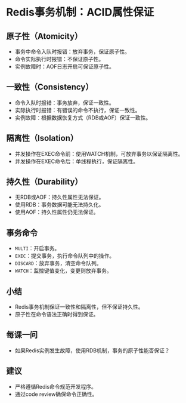 # Redis事务机制：ACID属性保证

## 原子性（Atomicity）

- 事务中命令入队时报错：放弃事务，保证原子性。
- 命令实际执行时报错：不保证原子性。
- 实例故障时：AOF日志开启可保证原子性。

## 一致性（Consistency）

- 命令入队时报错：事务放弃，保证一致性。
- 实际执行时报错：有错误的命令不执行，保证一致性。
- 实例故障：根据数据恢复方式（RDB或AOF）保证一致性。

## 隔离性（Isolation）

- 并发操作在EXEC命令前：使用WATCH机制，可放弃事务以保证隔离性。
- 并发操作在EXEC命令后：单线程执行，保证隔离性。

## 持久性（Durability）

- 无RDB或AOF：持久性属性无法保证。
- 使用RDB：事务数据可能无法持久化。
- 使用AOF：持久性属性仍无法保证。

## 事务命令

- `MULTI`：开启事务。
- `EXEC`：提交事务，执行命令队列中的操作。
- `DISCARD`：放弃事务，清空命令队列。
- `WATCH`：监控键值变化，变更则放弃事务。

## 小结

- Redis事务机制保证一致性和隔离性，但不保证持久性。
- 原子性在命令语法正确时得到保证。

## 每课一问

- 如果Redis实例发生故障，使用RDB机制，事务的原子性能否保证？

## 建议

- 严格遵循Redis命令规范开发程序。
- 通过code review确保命令正确性。
